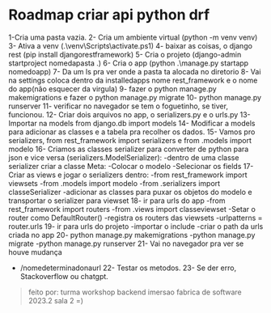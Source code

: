 # Roadmap criar api python drf

1-Cria uma pasta vazia.
2- Cria um ambiente virtual (python -m venv venv)
3- Ativa a venv (.\venv\Scripts\activate.ps1)
4- baixar as coisas, o django rest (pip install djangorestframework)
5- Cria o projeto (django-admin startproject nomedapasta .)
6- Cria o app (python .\manage.py startapp nomedoapp)
7- Da um ls pra ver onde a pasta ta alocada no diretorio
8- Vai na settings coloca dentro da installedapps nome rest_framework e o nome do app(não esquecer da virgula)
9- fazer o python manage.py makemigrations e fazer o python manage.py migrate
10- python manage.py runserver
11- verificar no navegador se tem o foguetinho, se tiver, funcionou.
12- Criar dois arquivos no app, o serializers.py e o urls.py
13- Importar na models from django.db import models
14- Modificar a models para adicionar as classes e a tabela pra recolher os dados.
15- Vamos pro serializers, from rest_framework import serializers e from .models import modelo
16- Criamos as classes serializer para converter de python para json e vice versa (serializers.ModelSerializer):
   -dentro de uma classe serializer criar a classe Meta:
   -Colocar o modelo
   -Selecionar os fields
17- Criar as views e jogar o serializers dentro:
   -from rest_framework import viewsets
   -from .models import modelo
   -from .serializers import classeSerializer
   -adicionar as classes para puxar os objetos do modelo e transportar o serializer para viewset
18- ir para urls do app
   -from rest_framework import routers
   -from .views import classeviewset
   -Setar o router como DefaultRouter()
   -registra os routers das viewsets
   -urlpatterns = router.urls
19- ir para urls do projeto
   -importar o include
   -criar o path da urls criada no app
20- python manage.py makemigrations
   -python manage.py migrate
   -python manage.py runserver
21- Vai no navegador pra ver se houve mudança
   - /nomedeterminadonaurl
22- Testar os metodos.
23- Se der erro, Stackoverflow ou chatgpt.

>feito por: turma workshop backend imersao fabrica de software 2023.2 sala 2 =)